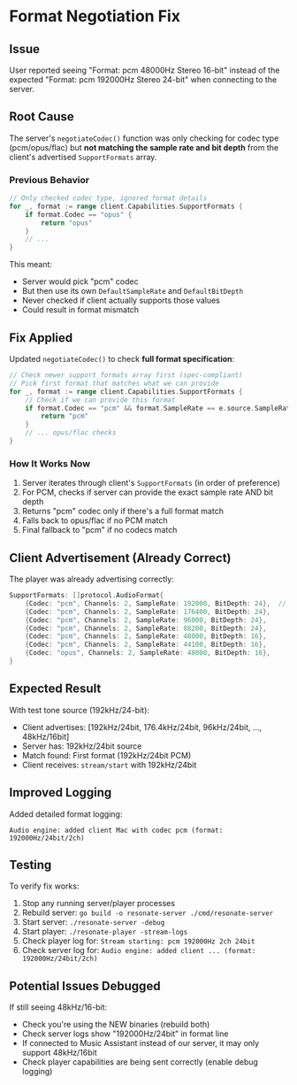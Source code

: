 # Format Negotiation Fix

## Issue
User reported seeing "Format: pcm 48000Hz Stereo 16-bit" instead of the expected "Format: pcm 192000Hz Stereo 24-bit" when connecting to the server.

## Root Cause
The server's `negotiateCodec()` function was only checking for codec type (pcm/opus/flac) but **not matching the sample rate and bit depth** from the client's advertised `SupportFormats` array.

### Previous Behavior
```go
// Only checked codec type, ignored format details
for _, format := range client.Capabilities.SupportFormats {
    if format.Codec == "opus" {
        return "opus"
    }
    // ...
}
```

This meant:
- Server would pick "pcm" codec
- But then use its own `DefaultSampleRate` and `DefaultBitDepth`
- Never checked if client actually supports those values
- Could result in format mismatch

## Fix Applied
Updated `negotiateCodec()` to check **full format specification**:

```go
// Check newer support_formats array first (spec-compliant)
// Pick first format that matches what we can provide
for _, format := range client.Capabilities.SupportFormats {
    // Check if we can provide this format
    if format.Codec == "pcm" && format.SampleRate == e.source.SampleRate() && format.BitDepth == DefaultBitDepth {
        return "pcm"
    }
    // ... opus/flac checks
}
```

### How It Works Now
1. Server iterates through client's `SupportFormats` (in order of preference)
2. For PCM, checks if server can provide the exact sample rate AND bit depth
3. Returns "pcm" codec only if there's a full format match
4. Falls back to opus/flac if no PCM match
5. Final fallback to "pcm" if no codecs match

## Client Advertisement (Already Correct)
The player was already advertising correctly:
```go
SupportFormats: []protocol.AudioFormat{
    {Codec: "pcm", Channels: 2, SampleRate: 192000, BitDepth: 24},  // First!
    {Codec: "pcm", Channels: 2, SampleRate: 176400, BitDepth: 24},
    {Codec: "pcm", Channels: 2, SampleRate: 96000, BitDepth: 24},
    {Codec: "pcm", Channels: 2, SampleRate: 88200, BitDepth: 24},
    {Codec: "pcm", Channels: 2, SampleRate: 48000, BitDepth: 16},
    {Codec: "pcm", Channels: 2, SampleRate: 44100, BitDepth: 16},
    {Codec: "opus", Channels: 2, SampleRate: 48000, BitDepth: 16},
}
```

## Expected Result
With test tone source (192kHz/24-bit):
- Client advertises: [192kHz/24bit, 176.4kHz/24bit, 96kHz/24bit, ..., 48kHz/16bit]
- Server has: 192kHz/24bit source
- Match found: First format (192kHz/24bit PCM)
- Client receives: `stream/start` with 192kHz/24bit

## Improved Logging
Added detailed format logging:
```
Audio engine: added client Mac with codec pcm (format: 192000Hz/24bit/2ch)
```

## Testing
To verify fix works:
1. Stop any running server/player processes
2. Rebuild server: `go build -o resonate-server ./cmd/resonate-server`
3. Start server: `./resonate-server -debug`
4. Start player: `./resonate-player -stream-logs`
5. Check player log for: `Stream starting: pcm 192000Hz 2ch 24bit`
6. Check server log for: `Audio engine: added client ... (format: 192000Hz/24bit/2ch)`

## Potential Issues Debugged
If still seeing 48kHz/16-bit:
- Check you're using the NEW binaries (rebuild both)
- Check server logs show "192000Hz/24bit" in format line
- If connected to Music Assistant instead of our server, it may only support 48kHz/16bit
- Check player capabilities are being sent correctly (enable debug logging)
